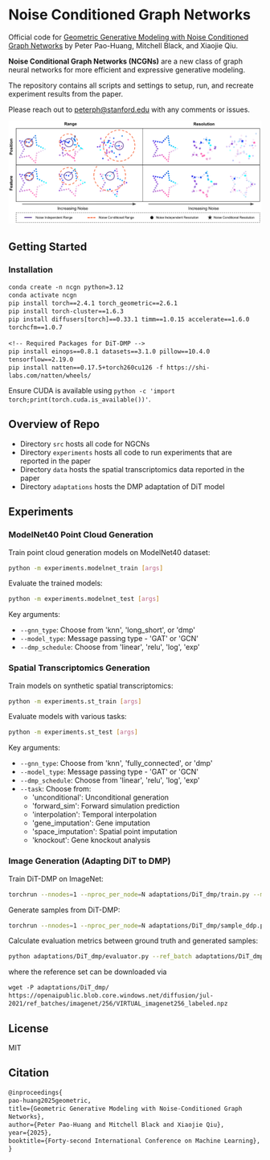 # Noise Conditioned Graph Networks
Official code for [Geometric Generative Modeling with Noise Conditioned Graph Networks]() by Peter Pao-Huang, Mitchell Black, and Xiaojie Qiu. 

**Noise Conditional Graph Networks (NCGNs)** are a new class of graph neural networks for more efficient and expressive generative modeling.

The repository contains all scripts and settings to setup, run, and recreate experiment results from the paper.

Please reach out to peterph@stanford.edu with any comments or issues. 

![Noise Conditional Graph Networks Overview](visualizations/method.png)

## Getting Started
### Installation
```
conda create -n ncgn python=3.12
conda activate ncgn
pip install torch==2.4.1 torch_geometric==2.6.1
pip install torch-cluster==1.6.3
pip install diffusers[torch]==0.33.1 timm==1.0.15 accelerate==1.6.0 torchcfm==1.0.7 

<!-- Required Packages for DiT-DMP -->
pip install einops==0.8.1 datasets==3.1.0 pillow==10.4.0 tensorflow==2.19.0
pip install natten==0.17.5+torch260cu126 -f https://shi-labs.com/natten/wheels/
```
Ensure CUDA is available using `python -c 'import torch;print(torch.cuda.is_available())'`.

## Overview of Repo
* Directory `src` hosts all code for NGCNs
* Directory `experiments` hosts all code to run experiments that are reported in the paper
* Directory `data` hosts the spatial transcriptomics data reported in the paper
* Directory `adaptations` hosts the DMP adaptation of DiT model

## Experiments

### ModelNet40 Point Cloud Generation

Train point cloud generation models on ModelNet40 dataset:

```bash
python -m experiments.modelnet_train [args]
```

Evaluate the trained models:

```bash
python -m experiments.modelnet_test [args]
```

Key arguments:
- `--gnn_type`: Choose from 'knn', 'long_short', or 'dmp'
- `--model_type`: Message passing type - 'GAT' or 'GCN'
- `--dmp_schedule`: Choose from 'linear', 'relu', 'log', 'exp'

### Spatial Transcriptomics Generation

Train models on synthetic spatial transcriptomics:

```bash
python -m experiments.st_train [args]
```

Evaluate models with various tasks:

```bash
python -m experiments.st_test [args]
```

Key arguments:
- `--gnn_type`: Choose from 'knn', 'fully_connected', or 'dmp'
- `--model_type`: Message passing type - 'GAT' or 'GCN'
- `--dmp_schedule`: Choose from 'linear', 'relu', 'log', 'exp'
- `--task`: Choose from:
  - 'unconditional': Unconditional generation
  - 'forward_sim': Forward simulation prediction
  - 'interpolation': Temporal interpolation
  - 'gene_imputation': Gene imputation
  - 'space_imputation': Spatial point imputation
  - 'knockout': Gene knockout analysis

### Image Generation (Adapting DiT to DMP)

Train DiT-DMP on ImageNet:

```bash
torchrun --nnodes=1 --nproc_per_node=N adaptations/DiT_dmp/train.py --model DiT-DMP-S/4
```

Generate samples from DiT-DMP:

```bash
torchrun --nnodes=1 --nproc_per_node=N adaptations/DiT_dmp/sample_ddp.py --model DiT-DMP-S/4 --num-fid-samples 50000 --ckpt results/000-DiT-DMP-S-4/checkpoints/0800000.pt
```

Calculate evaluation metrics between ground truth and generated samples:

```bash
python adaptations/DiT_dmp/evaluator.py --ref_batch adaptations/DiT_dmp/VIRTUAL_imagenet256_labeled.npz --sample_batch samples/DiT-DMP-S-4-0800000-size-256-vae-ema-cfg-1.5-seed-0.npz
```
where the reference set can be downloaded via
```
wget -P adaptations/DiT_dmp/ https://openaipublic.blob.core.windows.net/diffusion/jul-2021/ref_batches/imagenet/256/VIRTUAL_imagenet256_labeled.npz
```

## License
MIT

## Citation
```
@inproceedings{
pao-huang2025geometric,
title={Geometric Generative Modeling with Noise-Conditioned Graph Networks},
author={Peter Pao-Huang and Mitchell Black and Xiaojie Qiu},
year={2025},
booktitle={Forty-second International Conference on Machine Learning},
}
```